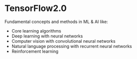 # TensorFlow2.0
Fundamental concepts and methods in ML &amp; AI like:
- Core learning algorithms
- Deep learning with neural networks
- Computer vision with convolutional neural networks
- Natural language processing with recurrent neural networks
- Reinforcement learning
